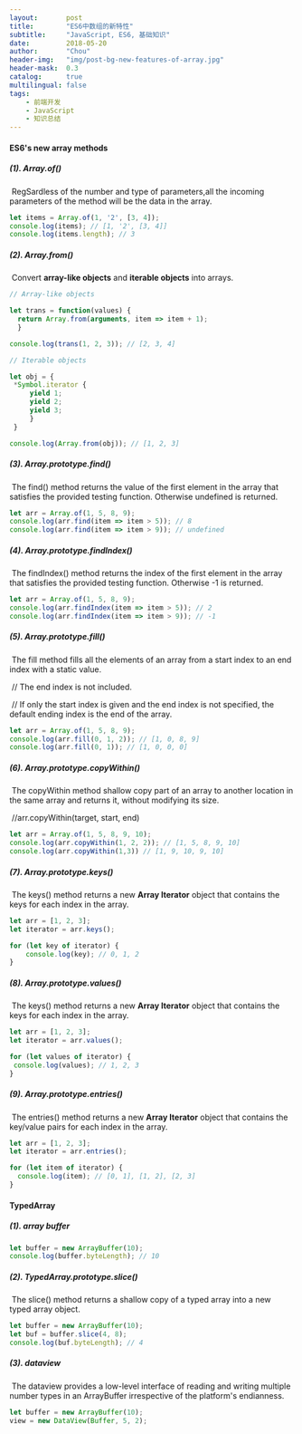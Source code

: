 ```yaml
---
layout:       post
title:        "ES6中数组的新特性"
subtitle:     "JavaScript, ES6, 基础知识"
date:         2018-05-20
author:       "Chou"
header-img:   "img/post-bg-new-features-of-array.jpg"
header-mask:  0.3
catalog:      true
multilingual: false
tags:
    - 前端开发
    - JavaScript
    - 知识总结
---
```



#### ES6's new array methods

##### (1). Array.of()

​      RegSardless of the number and type of parameters,all the incoming parameters of the method will be the data in the array.

  ``` javascript
let items = Array.of(1, '2', [3, 4]);
console.log(items); // [1, '2', [3, 4]]
console.log(items.length); // 3
  ```



##### (2). Array.from()

​      Convert **array-like objects** and **iterable objects** into arrays.

  ```javascript
// Array-like objects
 
let trans = function(values) {
    return Array.from(arguments, item => item + 1);
    }

console.log(trans(1, 2, 3)); // [2, 3, 4]
  ```

   ```javascript
// Iterable objects

let obj = {
   	*Symbol.iterator {
   	   	yield 1;
   	   	yield 2;
   	   	yield 3;
   	    }
    }
   
console.log(Array.from(obj)); // [1, 2, 3]
   ```



##### (3). Array.prototype.find() 

​      The find() method returns the value of the first element in the array that satisfies the provided testing function. 
     Otherwise undefined is returned.

```javascript
let arr = Array.of(1, 5, 8, 9);
console.log(arr.find(item => item > 5)); // 8
console.log(arr.find(item => item > 9)); // undefined
```


##### (4). Array.prototype.findIndex() 

​     The findIndex() method returns the index of the first element in the array that satisfies the provided testing function.
     Otherwise -1 is returned.

```javascript
let arr = Array.of(1, 5, 8, 9);
console.log(arr.findIndex(item => item > 5)); // 2
console.log(arr.findIndex(item => item > 9)); // -1
```



##### (5). Array.prototype.fill()

​      The fill method fills all the elements of an array from a start index to an end index with a static value.

​     // The end index is not included.

​    // If only the start index is given and the end index is not specified, the default ending index is the end of the array.

```javascript
let arr = Array.of(1, 5, 8, 9);
console.log(arr.fill(0, 1, 2)); // [1, 0, 8, 9]
console.log(arr.fill(0, 1)); // [1, 0, 0, 0]
```


##### (6). Array.prototype.copyWithin()

​	The copyWithin method shallow copy part of an array to another location in the same array and returns it, without modifying its size.

​	//arr.copyWithin(target, start, end)

```javascript
let arr = Array.of(1, 5, 8, 9, 10);
console.log(arr.copyWithin(1, 2, 2)); // [1, 5, 8, 9, 10]
console.log(arr.copyWithin(1,3)) // [1, 9, 10, 9, 10]
```



##### (7). Array.prototype.keys()

​     The keys() method returns a new **Array Iterator** object that contains the keys for each index in the array.

```javascript
let arr = [1, 2, 3];
let iterator = arr.keys();

for (let key of iterator) {
    console.log(key); // 0, 1, 2
}
```



##### (8).  Array.prototype.values()

​       The keys() method returns a new **Array Iterator** object that contains the keys for each index in the array.

   ```javascript
let arr = [1, 2, 3];
let iterator = arr.values();

for (let values of iterator) {
    console.log(values); // 1, 2, 3
} 
   ```



##### (9). Array.prototype.entries()

​       The entries() method returns a new **Array Iterator** object that contains the key/value pairs for each index in the array.

  ```javascript
let arr = [1, 2, 3];
let iterator = arr.entries();

for (let item of iterator) {
    console.log(item); // [0, 1], [1, 2], [2, 3]
}   
  ```



#### TypedArray

##### (1). array buffer

```javascript
let buffer = new ArrayBuffer(10);
console.log(buffer.byteLength); // 10
```



##### (2). TypedArray.prototype.slice()

​     The slice() method returns a shallow copy of a typed array into a new typed array object.

```javascript
let buffer = new ArrayBuffer(10);
let buf = buffer.slice(4, 8);
console.log(buf.byteLength); // 4
```



##### (3). dataview

​     The dataview provides a low-level interface of reading and writing multiple number types in an ArrayBuffer irrespective of the platform's endianness.

```javascript
let buffer = new ArrayBuffer(10);
view = new DataView(Buffer, 5, 2);
```

